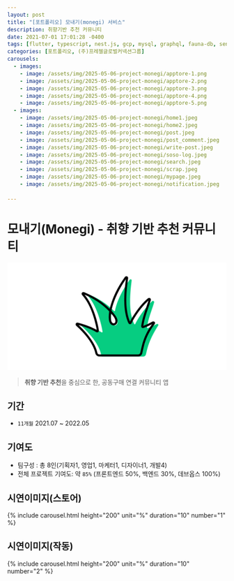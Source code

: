 ```yaml
---
layout: post
title: "[포트폴리오] 모내기(monegi) 서비스"
description: 취향기반 추천 커뮤니티
date: 2021-07-01 17:01:28 -0400
tags: [flutter, typescript, nest.js, gcp, mysql, graphql, fauna-db, sentry, amplitude, google-analytics]
categories: [포트폴리오, (주)프레젤글로벌커넥션그룹]
carousels:
  - images: 
    - image: /assets/img/2025-05-06-project-monegi/apptore-1.png
    - image: /assets/img/2025-05-06-project-monegi/apptore-2.png
    - image: /assets/img/2025-05-06-project-monegi/apptore-3.png
    - image: /assets/img/2025-05-06-project-monegi/apptore-4.png
    - image: /assets/img/2025-05-06-project-monegi/apptore-5.png
  - images: 
    - image: /assets/img/2025-05-06-project-monegi/home1.jpeg
    - image: /assets/img/2025-05-06-project-monegi/home2.jpeg
    - image: /assets/img/2025-05-06-project-monegi/post.jpeg
    - image: /assets/img/2025-05-06-project-monegi/post_comment.jpeg
    - image: /assets/img/2025-05-06-project-monegi/write-post.jpeg
    - image: /assets/img/2025-05-06-project-monegi/soso-log.jpeg
    - image: /assets/img/2025-05-06-project-monegi/search.jpeg
    - image: /assets/img/2025-05-06-project-monegi/scrap.jpeg
    - image: /assets/img/2025-05-06-project-monegi/mypage.jpeg
    - image: /assets/img/2025-05-06-project-monegi/notification.jpeg

---
```


# 모내기(Monegi) - 취향 기반 추천 커뮤니티

![Monegi Logo](/assets/img/2025-05-06-project-monegi/monegi-logo.png)

> **취향 기반 추천**을 중심으로 한, 공동구매 연결 커뮤니티 앱


## 기간
- `11개월` 2021.07 ~ 2022.05 


## 기여도
- 팀구성 : 총 8인(기획자1, 영업1, 마케터1, 디자이너1, 개발4) 
- 전체 프로젝트 기여도: 약 `85%` (프론트엔드 50%, 백엔드 30%, 데브옵스 100%)

## 시연이미지(스토어)

  {% include carousel.html height="200" unit="%" duration="10" number="1" %}


## 시연이미지(작동)

  {% include carousel.html height="200" unit="%" duration="10" number="2" %}
